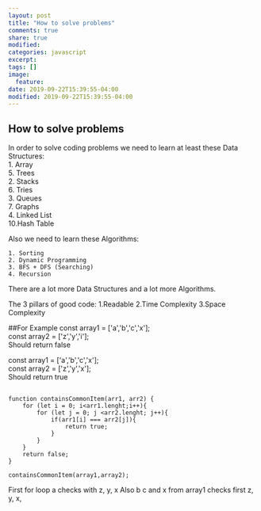 ```yaml
---
layout: post
title: "How to solve problems"
comments: true
share: true
modified:
categories: javascript
excerpt:
tags: []
image:
  feature:
date: 2019-09-22T15:39:55-04:00
modified: 2019-09-22T15:39:55-04:00
---
```


## How to solve problems

In order to solve coding problems we need to learn at least these Data Structures:<br>
	1. Array<br>						5. Trees<br>
	2. Stacks<br>						6. Tries<br>
	3. Queues<br>						7. Graphs<br>
	4. Linked List<br>					10.Hash Table<br>


Also we need to learn these Algorithms:

	1. Sorting
	2. Dynamic Programming
	3. BFS + DFS (Searching)
	4. Recursion

There are a lot more Data Structures and a lot more Algorithms.

The 3 pillars of good code: 
	1.Readable 
	2.Time Complexity 
	3.Space Complexity

##For Example
const array1 = ['a','b','c','x'];<br>
const array2 = ['z','y','i'];<br>
Should return false<br>


const array1 = ['a','b','c','x'];<br>
const array2 = ['z','y','x'];<br>
Should return true<br>
##

~~~
function containsCommonItem(arr1, arr2) {
	for (let i = 0; i<arr1.lenght;i++){
		for (let j = 0; j <arr2.lenght; j++){
			if(arr1[i] === arr2[j]){
				return true;
			}
		}
	}
	return false;
}

containsCommonItem(array1,array2);

~~~

First for loop a checks with z, y, x
Also b c and x from array1 checks first z, y, x,